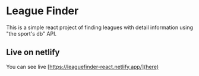 # League Finder

This is a simple react project of finding leagues with detail information using "the sport's db" API.

## Live on netlify

You can see live [https://leaguefinder-react.netlify.app/](here)


